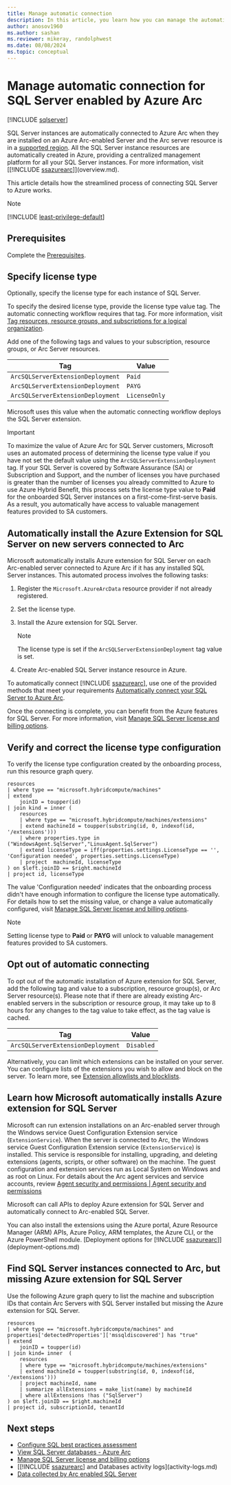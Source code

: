 ```yaml
---
title: Manage automatic connection
description: In this article, you learn how you can manage the automatic connection of SQL Server instance resources to Azure Arc with SQL Server enabled by Azure Arc.
author: anosov1960
ms.author: sashan
ms.reviewer: mikeray, randolphwest
ms.date: 08/08/2024
ms.topic: conceptual
---
```


# Manage automatic connection for SQL Server enabled by Azure Arc

[!INCLUDE [sqlserver](../../includes/applies-to-version/sqlserver.md)]

SQL Server instances are automatically connected to Azure Arc when they are installed on an Azure Arc-enabled Server and the Arc server resource is in a [supported region](prerequisites.md#supported-regions). All the SQL Server instance resources are automatically created in Azure, providing a centralized management platform for all your SQL Server instances. For more information, visit [[!INCLUDE [ssazurearc](../../includes/ssazurearc.md)]](overview.md).

This article details how the streamlined process of connecting SQL Server to Azure works.

> [!NOTE]
> [!INCLUDE [least-privilege-default](includes/least-privilege-default.md)]

## Prerequisites

Complete the [Prerequisites](prerequisites.md).

## Specify license type

Optionally, specify the license type for each instance of SQL Server.

To specify the desired license type, provide the license type value tag. The automatic connecting workflow requires that tag. For more information, visit [Tag resources, resource groups, and subscriptions for a logical organization](/azure/azure-resource-manager/management/tag-resources).

Add one of the following tags and values to your subscription, resource groups, or Arc Server resources.

| Tag | Value |
| --- | ----- |
| `ArcSQLServerExtensionDeployment` | `Paid` |
| `ArcSQLServerExtensionDeployment` | `PAYG` |
| `ArcSQLServerExtensionDeployment` | `LicenseOnly` |

Microsoft uses this value when the automatic connecting workflow deploys the SQL Server extension.

> [!IMPORTANT]  
> To maximize the value of Azure Arc for SQL Server customers, Microsoft uses an automated process of determining the license type value if you have not set the default value using the `ArcSQLServerExtensionDeployment` tag. If your SQL Server is covered by Software Assurance (SA) or Subscription and Support, and the number of licenses you have purchased is greater than the number of licenses you already committed to Azure to use Azure Hybrid Benefit, this process sets the license type value to **Paid** for the onboarded SQL Server instances on a first-come-first-serve basis. As a result, you automatically have access to valuable management features provided to SA customers.

## Automatically install the Azure Extension for SQL Server on new servers connected to Arc

Microsoft automatically installs Azure extension for SQL Server on each Arc-enabled server connected to Azure Arc if it has any installed SQL Server instances. This automated process involves the following tasks:

1. Register the  `Microsoft.AzureArcData` resource provider if not already registered.

1. Set the license type.

1. Install the Azure extension for SQL Server.

    > [!NOTE]
    > The license type is set if the `ArcSQLServerExtensionDeployment` tag value is set.

1. Create Arc-enabled SQL Server instance resource in Azure.

To automatically connect [!INCLUDE [ssazurearc](../../includes/ssazurearc.md)], use one of the provided methods that meet your requirements [Automatically connect your SQL Server to Azure Arc](automatically-connect.md).

Once the connecting is complete, you can benefit from the Azure features for SQL Server. For more information, visit [Manage SQL Server license and billing options](manage-configuration.md).

## Verify and correct the license type configuration

To verify the license type configuration created by the onboarding process, run this resource graph query.

```msgraph-interactive
resources
| where type == "microsoft.hybridcompute/machines"
| extend
    joinID = toupper(id)
| join kind = inner (
    resources
    | where type == "microsoft.hybridcompute/machines/extensions"
    | extend machineId = toupper(substring(id, 0, indexof(id, '/extensions')))
    | where properties.type in ("WindowsAgent.SqlServer","LinuxAgent.SqlServer")
    | extend licenseType = iff(properties.settings.LicenseType == '', 'Configuration needed', properties.settings.LicenseType)
    | project  machineId, licenseType
) on $left.joinID == $right.machineId
| project id, licenseType
```

The value 'Configuration needed' indicates that the onboarding process didn't have enough information to configure the license type automatically. For details how to set the missing value, or change a value automatically configured, visit [Manage SQL Server license and billing options](manage-configuration.md). 

> [!NOTE]
> Setting license type to **Paid** or **PAYG** will unlock to valuable management features provided to SA customers. 

## Opt out of automatic connecting

To opt out of the automatic installation of Azure extension for SQL Server, add the following tag and value to a subscription, resource group(s), or Arc Server resource(s).  Please note that if there are already existing Arc-enabled servers in the subscription or resource group, it may take up to 8 hours for any changes to the tag value to take effect, as the tag value is cached.

| Tag | Value |
| --- | ----- |
| `ArcSQLServerExtensionDeployment` | `Disabled` |

Alternatively, you can limit which extensions can be installed on your server. You can configure lists of the extensions you wish to allow and block on the server. To learn more, see [Extension allowlists and blocklists](/azure/azure-arc/servers/security-overview#extension-allowlists-and-blocklists).

## Learn how Microsoft automatically installs Azure extension for SQL Server

Microsoft can run extension installations on an Arc-enabled server through the Windows service Guest Configuration Extension service (`ExtensionService`). When the server is connected to Arc, the Windows service Guest Configuration Extension service (`ExtensionService`) is installed. This service is responsible for installing, upgrading, and deleting extensions (agents, scripts, or other software) on the machine. The guest configuration and extension services run as Local System on Windows and as root on Linux. For details about the Arc agent services and service accounts, review [Agent security and permissions | Agent security and permissions](/azure/azure-arc/servers/security-overview#agent-security-and-permissions)

Microsoft can call APIs to deploy Azure extension for SQL Server and automatically connect to Arc-enabled SQL Server.

You can also install the extensions using the Azure portal, Azure Resource Manager (ARM) APIs, Azure Policy, ARM templates, the Azure CLI, or the Azure PowerShell module. [Deployment options for [!INCLUDE [ssazurearc](../../includes/ssazurearc.md)]](deployment-options.md)

## Find SQL Server instances connected to Arc, but missing Azure extension for SQL Server

Use the following Azure graph query to list the machine and subscription IDs that contain Arc Servers with SQL Server installed but missing the Azure extension for SQL Server.

```msgraph-interactive
resources
| where type == "microsoft.hybridcompute/machines" and properties['detectedProperties']['mssqldiscovered'] has "true"
| extend
    joinID = toupper(id)
| join kind= inner  (
    resources
    | where type == "microsoft.hybridcompute/machines/extensions"
    | extend machineId = toupper(substring(id, 0, indexof(id, '/extensions')))
    | project machineId, name
    | summarize allExtensions = make_list(name) by machineId
    | where allExtensions !has ("SqlServer")
) on $left.joinID == $right.machineId
| project id, subscriptionId, tenantId
```

## Next steps

- [Configure SQL best practices assessment](assess.md)
- [View SQL Server databases - Azure Arc](view-databases.md)
- [Manage SQL Server license and billing options](manage-configuration.md)
- [[!INCLUDE [ssazurearc](../../includes/ssazurearc.md)] and Databases activity logs](activity-logs.md)
- [Data collected by Arc enabled SQL Server](data-collection.md)
